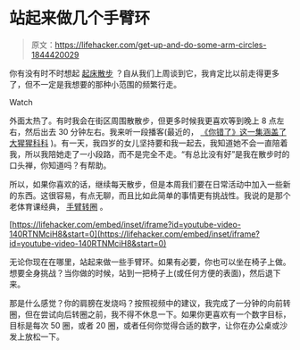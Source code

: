 # 站起来做几个手臂环

> 原文：<https://lifehacker.com/get-up-and-do-some-arm-circles-1844420029>

你有没有时不时想起 [起床散步](https://vitals.lifehacker.com/get-up-and-go-for-a-walk-already-1844325797) ？自从我们上周谈到它，我肯定比以前走得更多了，但不一定是我想要的那种小范围的频繁行走。

Watch

外面太热了。有时我会在街区周围散散步，但更多时候我更喜欢等到晚上 8 点左右，然后出去 30 分钟左右。我来听一段播客(最近的， [《你错了》这一集涵盖了大猩猩科科](https://podcasts.apple.com/us/podcast/koko-the-gorilla/id1380008439?i=1000483131905) )。有一天，我四岁的女儿坚持要和我一起去，我知道她不会一直陪着我，所以我陪她走了一小段路，而不是完全不走。“有总比没有好”是我在散步时的口头禅，你知道吗？有帮助。

所以，如果你喜欢的话，继续每天散步，但是本周我们要在日常活动中加入一些新的东西。这很容易，有点无聊，而且比如此简单的事情更有挑战性。我说的是那个老体育课经典， [手臂转圈](https://www.youtube.com/watch?v=140RTNMciH8) 。

 [https://lifehacker.com/embed/inset/iframe?id=youtube-video-140RTNMciH8&start=0](https://lifehacker.com/embed/inset/iframe?id=youtube-video-140RTNMciH8&start=0) 

无论你现在在哪里，站起来做一些手臂环。如果有必要，你也可以坐在椅子上做。想要全身挑战？当你做的时候，站到一把椅子上(或任何方便的表面)，然后退下来。

那是什么感觉？你的肩膀在发烧吗？按照视频中的建议，我完成了一分钟的向前转圈，但在尝试向后转圈之前，我不得不休息一下。如果你更喜欢有一个数字目标，目标是每次 50 圈，或者 20 圈，或者任何你觉得合适的数字，让你在办公桌或沙发上放松一下。